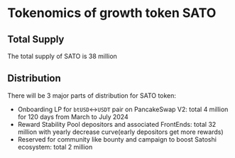 # Tokenomics of growth token SATO

## Total Supply
The total supply of SATO is 38 million 

## Distribution

There will be 3 major parts of distribution for SATO token:

- Onboarding LP for `btUSD`<->`USDT` pair on PancakeSwap V2: total 4 million for 120 days from March to July 2024
- Reward Stability Pool depositors and associated FrontEnds: total 32 million with yearly decrease curve(early depositors get more rewards)
- Reserved for community like bounty and campaign to boost Satoshi ecosystem: total 2 million




